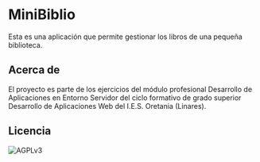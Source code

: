 MiniBiblio
==========
Esta es una aplicación que permite gestionar los libros de una pequeña biblioteca.

## Acerca de
El proyecto es parte de los ejercicios del módulo profesional Desarrollo de Aplicaciones en Entorno Servidor
del ciclo formativo de grado superior Desarrollo de Aplicaciones Web del I.E.S. Oretania (Linares).

## Licencia
![AGPLv3](https://www.gnu.org/graphics/agplv3-155x51.png)
